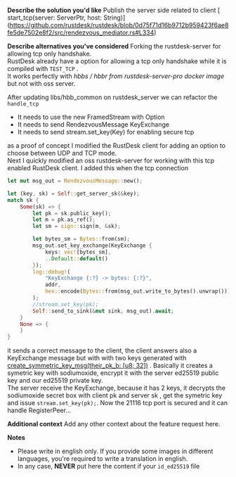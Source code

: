 **Describe the solution you'd like**
Publish the server side related to client [ start_tcp(server: ServerPtr, host: String)]
(https://github.com/rustdesk/rustdesk/blob/0d75f71d16b9712b959423f6ae8fe5de7502e8f2/src/rendezvous_mediator.rs#L334)

**Describe alternatives you've considered**
Forking the rustdesk-server for allowing tcp only handshake.  
RustDesk already have a option for allowing a tcp only handshake while it is compiled with `TEST_TCP` .  
It works perfectly with *hbbs / hbbr from rustdesk-server-pro docker image* but not with oss server.

After updating libs/hbb_common on rustdesk_server we can refactor the `handle_tcp` 

- It needs to use the new FramedStream with Option<Encrypt>
- It needs to send RendezvousMessage KeyExchange 
- It needs to send stream.set_key(Key) for enabling secure tcp

as a proof of concept I modified the RustDesk client for adding an option to choose between UDP and TCP mode.  
Next I quickly modified an oss rustdesk-server for working with this tcp enabled RustDesk client.
I added this when the tcp connection
```rust
let mut msg_out = RendezvousMessage::new();

let (key, sk) = Self::get_server_sk(&key);
match sk {
    Some(sk) => {
        let pk = sk.public_key();
        let m = pk.as_ref();
        let sm = sign::sign(m, &sk);

        let bytes_sm = Bytes::from(sm);
        msg_out.set_key_exchange(KeyExchange {
            keys: vec![bytes_sm],
            ..Default::default()
        });
        log::debug!(
            "KeyExchange {:?} -> bytes: {:?}",
            addr,
            hex::encode(Bytes::from(msg_out.write_to_bytes().unwrap()))
        );
        //stream.set_key(pk);
        Self::send_to_sink(&mut sink, msg_out).await;
    }
    None => {
    }
}
```
it sends a correct message to the client, the client answers also a KeyExchange message but with with two keys generated with [create_symmetric_key_msg(their_pk_b: [u8; 32])](https://github.com/rustdesk/rustdesk/blob/0d75f71d16b9712b959423f6ae8fe5de7502e8f2/src/common.rs#L1347) .
Basically it creates a symetric key with sodiumoxide, encrypt it with the server ed25519 public key and our ed25519 private key.  
The server receive the KeyExchange, because it has 2 keys, it decrypts the sodiumoxide secret box with client pk and server sk , get the symetric key and issue `stream.set_key(pk);`. 
Now the 21116 tcp port is secured and it can handle RegisterPeer…

**Additional context**
Add any other context about the feature request here.

**Notes**
 - Please write in english only. If you provide some images in different languages, you're required to write a translation in english.
 - In any case, **NEVER** put here the content if your `id_ed25519` file
 